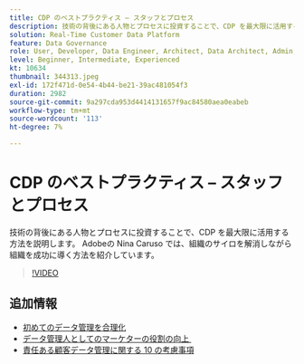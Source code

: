 ```yaml
---
title: CDP のベストプラクティス – スタッフとプロセス
description: 技術の背後にある人物とプロセスに投資することで、CDP を最大限に活用する方法を説明します。 Adobeの Nina Caruso が、組織の設定方法を紹介しています…（説明は 60 ～ 160 文字にする必要があります）
solution: Real-Time Customer Data Platform
feature: Data Governance
role: User, Developer, Data Engineer, Architect, Data Architect, Admin, Leader
level: Beginner, Intermediate, Experienced
kt: 10634
thumbnail: 344313.jpeg
exl-id: 172f471d-0e54-4b44-be21-39ac481054f3
duration: 2982
source-git-commit: 9a297cda953d4414131657f9ac84580aea0eabeb
workflow-type: tm+mt
source-wordcount: '113'
ht-degree: 7%

---
```


# CDP のベストプラクティス – スタッフとプロセス

技術の背後にある人物とプロセスに投資することで、CDP を最大限に活用する方法を説明します。 Adobeの Nina Caruso では、組織のサイロを解消しながら組織を成功に導く方法を紹介しています。

>[!VIDEO](https://video.tv.adobe.com/v/344313/?quality=12&learn=on)

## 追加情報

* [初めてのデータ管理を合理化](first-mile.md)
* [&#x200B; データ管理人としてのマーケターの役割の向上 &#x200B;](https://experienceleague.adobe.com/docs/platform-learn/tutorials/privacy/elevating-the-marketers-role-as-a-data-steward.html?lang=ja)
* [責任ある顧客データ管理に関する 10 の考慮事項](https://experienceleague.adobe.com/docs/platform-learn/tutorials/privacy/ten-considerations-for-responsible-customer-data-management.html?lang=ja)
